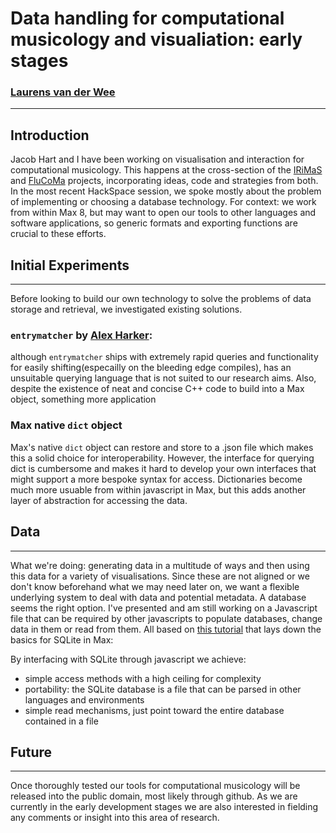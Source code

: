 # Data handling for computational musicology and visualiation: early stages

### [Laurens van der Wee](https://www.kelyje.nl)
---
## Introduction

Jacob Hart and I have been working on visualisation and interaction for computational musicology. This happens at the cross-section of the [IRiMaS](https://research.hud.ac.uk/institutes-centres/irimas/) and [FluCoMa](http://www.flucoma.org) projects, incorporating ideas, code and strategies from both. In the most recent HackSpace session, we spoke mostly about the problem of implementing or choosing a database technology. For context: we work from within Max 8, but may want to open our tools to other languages and software applications, so generic formats and exporting functions are crucial to these efforts.

## Initial Experiments
---

Before looking to build our own technology to solve the problems of data storage and retrieval, we investigated existing solutions.

### `entrymatcher` by [Alex Harker](https://github.com/AlexHarker/AHarker_Externals): 

although `entrymatcher` ships with extremely rapid queries and functionality for easily shifting(especailly on the bleeding edge compiles), has an unsuitable querying language that is not suited to our research aims. Also, despite the existence of neat and concise C++ code to build into a Max object, something more application

### Max native `dict` object 

Max's native `dict` object can restore and store to a .json file which makes this a solid choice for interoperability. However, the interface for querying dict is cumbersome and makes it hard to develop your own interfaces that might support a more bespoke syntax for access. Dictionaries become much more usuable from within javascript in Max, but this adds another layer of abstraction for accessing the data.

## Data
---

What we're doing: generating data in a multitude of ways and then using this data for a variety of visualisations. Since these are not aligned or we don't know beforehand what we may need later on, we want a flexible underlying system to deal with data and potential metadata.
A database seems the right option. I've presented and am still working on a Javascript file that can be required by other javascripts to populate databases, change data in them or read from them. All based on [this tutorial](https://cycling74.com/tutorials/data-collection-building-databases-using-sqlite) that lays down the basics for SQLite in Max: 

By interfacing with SQLite through javascript we achieve:
- simple access methods with a high ceiling for complexity
- portability: the SQLite database is a file that can be parsed in other languages and environments
- simple read mechanisms, just point toward the entire database contained in a file

## Future
---

Once thoroughly tested our tools for computational musicology will be released into the public domain, most likely through github. As we are currently in the early development stages we are also interested in fielding any comments or insight into this area of research.